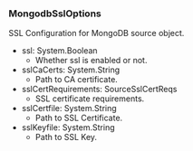 ### MongodbSslOptions
SSL Configuration for MongoDB source object.

- ssl: System.Boolean
  - Whether ssl is enabled or not.
- sslCaCerts: System.String
  - Path to CA certificate.
- sslCertRequirements: SourceSslCertReqs
  - SSL certificate requirements.
- sslCertfile: System.String
  - Path to SSL Certificate.
- sslKeyfile: System.String
  - Path to SSL Key.
